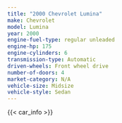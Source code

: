 ```yaml
---
title: "2000 Chevrolet Lumina"
make: Chevrolet
model: Lumina
year: 2000
engine-fuel-type: regular unleaded
engine-hp: 175
engine-cylinders: 6
transmission-type: Automatic
driven-wheels: Front wheel drive
number-of-doors: 4
market-category: N/A
vehicle-size: Midsize
vehicle-style: Sedan
---
```


{{< car_info >}}

